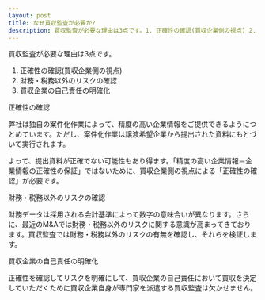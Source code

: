 ```yaml
---
layout: post
title: なぜ買収監査が必要か?
description: 買収監査が必要な理由は3点です。1. 正確性の確認(買収企業側の視点) 2. 財務・税務以外のリスクの確認 3. 買収企業の自己責任の明確化 弊社は独自の案件化作業によって、精度の高い企業情報をご提供できるようにつとめています。ただし、案件化作業は譲渡希望企業から提出された資料にもとづいて実行されます。
---
```

買収監査が必要な理由は3点です。

1. 正確性の確認(買収企業側の視点)
2. 財務・税務以外のリスクの確認
3. 買収企業の自己責任の明確化

<span uk-icon="icon: check; ratio: 2"></span> 正確性の確認

弊社は独自の案件化作業によって、精度の高い企業情報をご提供できるようにつとめています。ただし、案件化作業は譲渡希望企業から提出された資料にもとづいて実行されます。

よって、提出資料が正確でない可能性もあり得ます。「精度の高い企業情報＝企業情報の正確性の保証」ではないために、買収企業側の視点による「正確性の確認」が必要です。

<span uk-icon="icon: check; ratio: 2"></span> 財務・税務以外のリスクの確認

財務データは採用される会計基準によって数字の意味合いが異なります。さらに、最近のM&amp;Aでは財務・税務以外のリスクに関する意識が高まってきております。買収監査では財務・税務以外のリスクの有無を確認し、それらを検証します。

<span uk-icon="icon: check; ratio: 2"></span> 買収企業の自己責任の明確化

正確性を確認してリスクを明確にして、買収企業の自己責任において買収を決定していただくために買収企業自身が専門家を派遣する買収監査は欠かせません。
